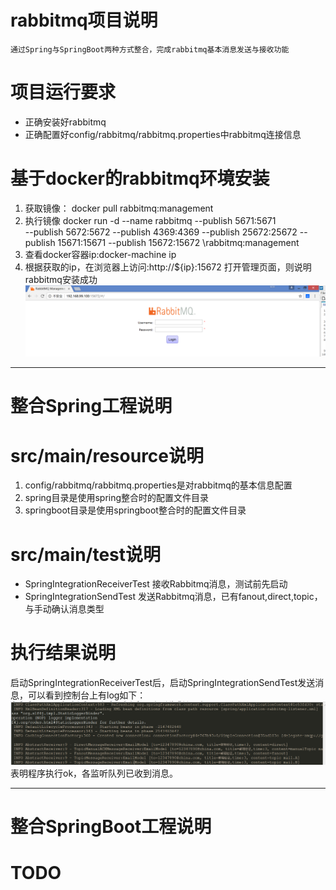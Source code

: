 # rabbitmq项目说明 #
    通过Spring与SpringBoot两种方式整合，完成rabbitmq基本消息发送与接收功能

# 项目运行要求 #
- 正确安装好rabbitmq
- 正确配置好config/rabbitmq/rabbitmq.properties中rabbitmq连接信息

# 基于docker的rabbitmq环境安装 #
1. 获取镜像： docker pull rabbitmq:management
2. 执行镜像
docker run -d --name rabbitmq --publish 5671:5671 \
--publish 5672:5672 --publish 4369:4369 --publish 25672:25672 --publish 15671:15671 --publish 15672:15672 \rabbitmq:management
1. 查看docker容器ip:docker-machine ip
2. 根据获取的ip，在浏览器上访问:http://${ip}:15672 打开管理页面，则说明rabbitmq安装成功
![](screenshots/rabbit-admin.png)


----------
# 整合Spring工程说明 #

# src/main/resource说明 #
1. config/rabbitmq/rabbitmq.properties是对rabbitmq的基本信息配置
2. spring目录是使用spring整合时的配置文件目录
3. springboot目录是使用springboot整合时的配置文件目录

# src/main/test说明 #
- SpringIntegrationReceiverTest 接收Rabbitmq消息，测试前先启动
- SpringIntegrationSendTest 发送Rabbitmq消息，已有fanout,direct,topic，与手动确认消息类型

# 执行结果说明 #
启动SpringIntegrationReceiverTest后，启动SpringIntegrationSendTest发送消息，可以看到控制台上有log如下：
![](screenshots/receiver.png)
表明程序执行ok，各监听队列已收到消息。

----------
# 整合SpringBoot工程说明 #
# TODO #